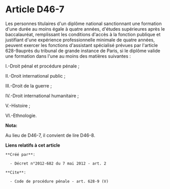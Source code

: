 # Article D46-7

Les personnes titulaires d'un diplôme national sanctionnant une formation d'une durée au moins égale à quatre années,
d'études supérieures après le baccalauréat, remplissant les conditions d'accès à la fonction publique et justifiant d'une
expérience professionnelle minimale de quatre années, peuvent exercer les fonctions d'assistant spécialisé prévues par
l'article 628-9auprès du tribunal de grande instance de Paris, si le diplôme valide une formation dans l'une au moins des
matières suivantes : 

I.-Droit pénal et procédure pénale ; 

II.-Droit international public ; 

III.-Droit de la guerre ; 

IV.-Droit international humanitaire ; 

V.-Histoire ; 

VI.-Ethnologie.

**Nota:**

Au lieu de D46-7, il convient de lire D46-8.

**Liens relatifs à cet article**

	**Créé par**:

	  - Décret n°2012-682 du 7 mai 2012 - art. 2

	**Cite**:

	  - Code de procédure pénale - art. 628-9 (V)
